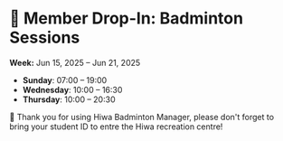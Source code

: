 # 🎾 Member Drop-In: Badminton Sessions
**Week:** Jun 15, 2025 – Jun 21, 2025

- **Sunday**: 07:00 – 19:00
- **Wednesday**: 10:00 – 16:30
- **Thursday**: 10:00 – 20:30

📣 Thank you for using Hiwa Badminton Manager, please don't forget to bring your student ID to entre the Hiwa recreation centre!

